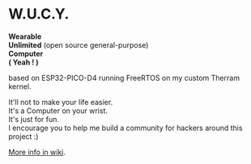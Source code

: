 # W.U.C.Y.
**Wearable**  
**Unlimited** (open source general-purpose)  
**Computer**  
**( Yeah ! )**  

based on ESP32-PICO-D4 running FreeRTOS on my custom Therram kernel. 

It'll not to make your life easier.  
It's a Computer on your wrist.  
It's just for fun.  
I encourage you to help me build a community for hackers around this project :)  


[More info in wiki](https://github.com/therram/thera/wiki).
  
